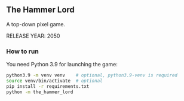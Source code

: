 ## The Hammer Lord

A top-down pixel game.

RELEASE YEAR: 2050

### How to run

You need Python 3.9 for launching the game:
```bash
python3.9 -m venv venv    # optional, python3.9-venv is required
source venv/bin/activate  # optional
pip install -r requirements.txt
python -m the_hammer_lord
```